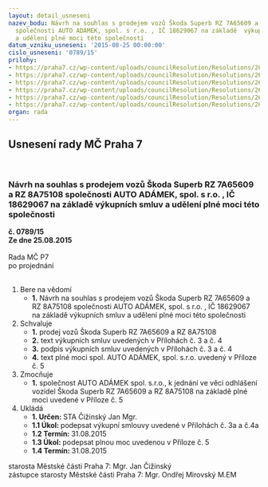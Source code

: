 ```yaml
---
layout: detail_usneseni
nazev_bodu: Návrh na souhlas s prodejem vozů Škoda Superb RZ 7A65609 a RZ 8A75108
  společnosti AUTO ADÁMEK, spol. s r.o. , IČ 18629067 na základě  výkupních smluv
  a udělení plné moci této společnosti
datum_vzniku_usneseni: '2015-08-25 00:00:00'
cislo_usneseni: '0789/15'
prilohy:
- https://praha7.cz/wp-content/uploads/councilResolution/Resolutions/26060/54-15-%c4%8d.1-dz-prodejad%c3%a1mek.doc
- https://praha7.cz/wp-content/uploads/councilResolution/Resolutions/26060/54-15-protokol-otev%c3%adr%c3%a1n%c3%adob%c3%a1lek.pdf
- https://praha7.cz/wp-content/uploads/councilResolution/Resolutions/26060/54-15-p%c5%99%c3%adloha_3b-v%c3%bdkupn%c3%ad_smlouva_-_rz7a6.doc
- https://praha7.cz/wp-content/uploads/councilResolution/Resolutions/26060/54-15-p%c5%99.4a-v%c3%bdkupn%c3%ad_smlouva_-_rz8a7-ve%c5%99ejn%c3%a1.doc
- https://praha7.cz/wp-content/uploads/councilResolution/Resolutions/26060/54-15-p%c5%99._%c4%8d._5_-_pln%c3%a1_moc_auto_ad%c3%a1mek.doc
- https://praha7.cz/wp-content/uploads/councilResolution/Resolutions/26060/54-15-vypis-autoad%c3%a1mek.pdf
organ: rada
---
```

<div id="ucUsn_pList" class="usn">
	<span><h2>Usnesení rady MČ Praha 7 </h2>
<br></span><div class="standBody">
<span><h3>Návrh na souhlas s prodejem vozů Škoda Superb RZ 7A65609 a RZ 8A75108 společnosti AUTO ADÁMEK, spol. s r.o. , IČ 18629067 na základě  výkupních smluv a udělení plné moci této společnosti</h3></span><div class="center">
		<strong>č. 0789/15</strong><br>
	</div>
<div class="center">
		<strong>Ze dne 25.08.2015</strong><br><br>
	</div>Rada MČ P7<br> po projednání<br><br><ol>
<li>Bere na vědomí<ul><li>
<strong>1.</strong> Návrh na souhlas s prodejem vozů Škoda Superb RZ 7A65609 a RZ 8A75108 společnosti AUTO ADÁMEK, spol. s r.o. , IČ 18629067 na základě  výkupních smluv a udělení plné moci této společnosti  </li></ul>
</li>
<li>Schvaluje<ul>
<li>
<strong>1.</strong> prodej vozů Škoda Superb RZ 7A65609 a RZ 8A75108 </li>
<li>
<strong>2.</strong> text výkupních smluv uvedených v Přílohách č. 3 a č. 4</li>
<li>
<strong>3.</strong> podpis výkupních smluv uvedených v Přílohách č. 3 a č. 4</li>
<li>
<strong>4.</strong> text plné moci spol. AUTO ADÁMEK, spol. s.r.o. uvedený v Příloze č. 5   </li>
</ul>
</li>
<li>Zmocňuje<ul><li>
<strong>1.</strong> společnost AUTO ADÁMEK spol. s.r.o., k jednání ve věci odhlášení vozidel Škoda Superb RZ 7A65609 a RZ 8A75108  na základě plné moci uvedené v Příloze č. 5       </li></ul>
</li>
<li>Ukládá<ul>
<li>
<strong>1. Určen: </strong>STA Čižinský Jan Mgr.</li>
<li>
<strong>1.1 Úkol: </strong>podepsat výkupní smlouvy uvedené v Přílohách č. 3a a č.4a</li>
<li>
<strong>1.2 Termín: </strong>31.08.2015</li>
<li>
<strong>1.3 Úkol: </strong>podepsat plnou moc uvedenou v Příloze č. 5</li>
<li>
<strong>1.4 Termín: </strong>31.08.2015</li>
</ul>
</li>
</ol>starosta Městské části Praha 7: Mgr. Jan Čižinský<br>zástupce starosty Městské části Praha 7: Mgr. Ondřej Mirovský M.EM 
</div>
</div>